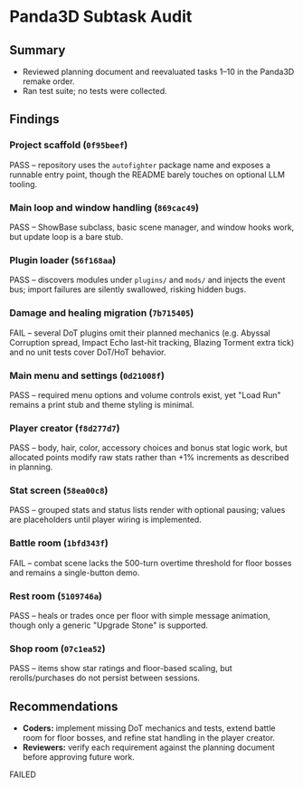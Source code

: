 # Panda3D Subtask Audit

## Summary
- Reviewed planning document and reevaluated tasks 1–10 in the Panda3D remake order.
- Ran test suite; no tests were collected.

## Findings
### Project scaffold (`0f95beef`)
PASS – repository uses the `autofighter` package name and exposes a runnable entry point, though the README barely touches on optional LLM tooling.

### Main loop and window handling (`869cac49`)
PASS – ShowBase subclass, basic scene manager, and window hooks work, but update loop is a bare stub.

### Plugin loader (`56f168aa`)
PASS – discovers modules under `plugins/` and `mods/` and injects the event bus; import failures are silently swallowed, risking hidden bugs.

### Damage and healing migration (`7b715405`)
FAIL – several DoT plugins omit their planned mechanics (e.g. Abyssal Corruption spread, Impact Echo last-hit tracking, Blazing Torment extra tick) and no unit tests cover DoT/HoT behavior.

### Main menu and settings (`0d21008f`)
PASS – required menu options and volume controls exist, yet "Load Run" remains a print stub and theme styling is minimal.

### Player creator (`f8d277d7`)
PASS – body, hair, color, accessory choices and bonus stat logic work, but allocated points modify raw stats rather than +1% increments as described in planning.

### Stat screen (`58ea00c8`)
PASS – grouped stats and status lists render with optional pausing; values are placeholders until player wiring is implemented.

### Battle room (`1bfd343f`)
FAIL – combat scene lacks the 500-turn overtime threshold for floor bosses and remains a single-button demo.

### Rest room (`5109746a`)
PASS – heals or trades once per floor with simple message animation, though only a generic "Upgrade Stone" is supported.

### Shop room (`07c1ea52`)
PASS – items show star ratings and floor-based scaling, but rerolls/purchases do not persist between sessions.

## Recommendations
- **Coders:** implement missing DoT mechanics and tests, extend battle room for floor bosses, and refine stat handling in the player creator.
- **Reviewers:** verify each requirement against the planning document before approving future work.

FAILED

